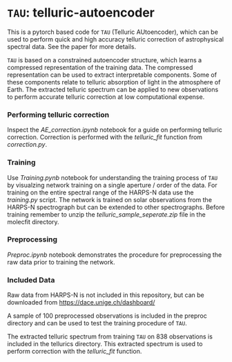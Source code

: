 #  $\texttt{TAU}$: telluric-autoencoder
This is a pytorch based code for $\texttt{TAU}$ (Telluric AUtoencoder), which can be used to perform quick and high accuracy telluric correction of astrophysical spectral data. See the paper for more details.

 $\texttt{TAU}$ is based on a constrained autoencoder structure, which learns a compressed representation of the training data. The compressed representation can be used to extract interpretable components. Some of these components relate to telluric absorption of light in the atmosphere of Earth. The extracted telluric spectrum can be applied to new observations to perform accurate telluric correction at low computational expense.

### Performing telluric correction
Inspect the *AE_correction.ipynb* notebook for a guide on performing telluric correction. Correction is performed with the *telluric_fit* function from *correction.py*.

### Training 
Use *Training.pynb* notebook for understanding the training process of $\texttt{TAU}$ by visualzing network training on a single aperture / order of the data. For training on the entire spectral range of the HARPS-N data use the *training.py* script. The network is trained on solar observations from the HARPS-N spectrograph but can be extended to other spectrographs. Before training remember to unzip the *telluric_sample_seperate.zip* file in the molecfit directory.

### Preprocessing
*Preproc.ipynb* notebook demonstrates the procedure for preprocessing the raw data prior to training the network.

### Included Data
Raw data from HARPS-N is not included in this repository, but can be downloaded from https://dace.unige.ch/dashboard/

A sample of 100 preprocessed observations is included in the preproc directory and can be used to test the training procedure of $\texttt{TAU}$.

The extracted telluric spectrum from training $\texttt{TAU}$ on 838 observations is included in the tellurics directory. This extracted spectrum is used to perform correction with the *telluric_fit* function.


